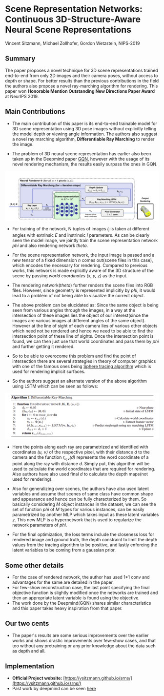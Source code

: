 
# Scene Representation Networks: Continuous 3D-Structure-Aware Neural Scene Representations

Vincent Sitzmann, Michael Zollhofer, Gordon Wetzstein, NIPS-2019

## Summary

The paper proposes a novel technique for 3D scene representations trained end-to-end from only 2D images and their camera poses, without access to depth or shape. For better results than the previous contributions in the field the authors also propose a novel ray-marching algorithm for rendering. This paper won **Honorable Mention Outstanding New Directions Paper Award** at NeurIPS 2019.

## Main Contributions

- The main contribution of this paper is its end-to-end trainable model for 3D scene representation using 3D pose images without explicitly telling the model depth or viewing angle information. The authors also suggest a novel ray marching algorithm, **Differentiable Ray Marching** to render the image.

- The problem of 3D neural scene representation has earlier also been taken up in the Deepmind paper [GQN](https://deepmind.com/blog/article/neural-scene-representation-and-rendering), however with the usage of its novel rendering mechanism, the results easily surpass the ones in GQN.

<img src='../images/srn.png'>

- For training of the network, N tuples of images *I<sub>i</sub>* is taken at different angles with extrinsic *E* and instrinsic *I* parameters. As can be clearly seen the model image, we jointly train the scene representation network *phi* and also rendering network *theta*.

- For the scene representation network, the input image is passed and a new tensor of a fixed dimension *n* comes out(scene files in this case), which encodes the necessary for rendering. Compared to previous works, this network is made explicitly aware of the 3D structure of the scene by passing *world coordinates (x, y, z)* as the input.

- The rendering network(*theta*) further renders the scene files into RGB files. However, since geometry is represented implicitly by *phi*, it would lead to a problem of not being able to visualize the correct object.

- The above problem can be elucidated as: Since the same object is being seen from various angles through the images, in a way at the intersection of these images lies the object of our interest(since the images are various images at different angles of the same object). However at the line of sight of each camera lies of various other objects which need not be rendered and hence we need to be able to find the intersection point of these line of sights. Once the intersection point is found, we can then just use that world coordinates and pass them by *phi* and further getting it rendered.

- So to be able to overocome this problem and find the point of intersection there are several strategies in theory of computer graphics with one of the famous ones being [Sphere tracing algorithm](https://www.scratchapixel.com/lessons/advanced-rendering/rendering-distance-fields) which is used for rendering implicit surfaces.

- So the authors suggest an alternate version of the above algorithm using LSTM which can be seen as follows:

<img src='../images/srn_2.png'>

- Here the points along each ray are parametrized and identified with coordinates *(u, v)* of the respective pixel, with their distance *d* to the camera and the function *r<sub>u,v</sub>(d)* represents the word coordinate of a point along the ray with distance *d*. Simply put, this algorithm will be used to calculate the world coordinates that are required for rendering. Also authors have also used final *d* to calculate the depth maps(not used for rendering).

- Also for generalizing over scenes, the authors have also used latent variables and assume that scenes of same class have common shape and appearance and hence can be fully characterized by them. So basically considering *M* object instances in the dataset, we can see the set of function *phi* of *M* types for various instances, can be easily parametrized by another MLP which takes input as these latent variables *z*. This new MLP is a hypernetwork that is used to regularize the network parameters of *phi*.

- For the final optimization, the loss terms include the closeness loss for rendered image and ground truth, the depth constraint to limit the depth values from the tracing algorithm to be positive, and lastly enforcing the latent variables to be coming from a gaussian prior.

## Some other details

- For the case of rendered network, the author has used 1\*1 conv and advantages for the same are detailed in the paper.
- For few-show reconstruction case, the last point specifying the final objective function is slightly modified once the networks are trained and then an appropriate latent variable is found using the objective.
- The work done by the Deepmind(GQN) shares similar characteristics and this paper takes heavy inspiration from that paper.

## Our two cents

- The paper's results are some serious improvements over the earlier works and shows drastic improvements over few-show cases, and that too without any pretraining or any prior knowledge about the data such as depth and all.

## Implementation

- **Official Project website:** [https://vsitzmann.github.io/srns/](https://vsitzmann.github.io/srns/)
- Past work by deepmind can be seen [here](https://deepmind.com/blog/article/neural-scene-representation-and-rendering)